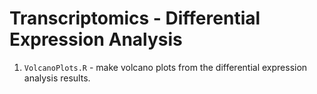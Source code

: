 # Transcriptomics - Differential Expression Analysis
1. `VolcanoPlots.R` - make volcano plots from the differential expression analysis results.
